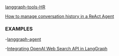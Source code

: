 [langgraph-tools-HR](https://github.com/OfficeDev/CopilotDevX/blob/main/finalRAG.ipynb)

[How to manage conversation history in a ReAct Agent](https://langchain-ai.github.io/langgraph/how-tos/create-react-agent-manage-message-history/)


### EXAMPLES
-[langgraph-agent](https://www.cnblogs.com/lightsong/p/18817580)

-[Integrating OpenAI Web Search API in LangGraph](https://www.daniweb.com/programming/computer-science/tutorials/543349/integrating-openai-web-search-api-in-langgraph)
